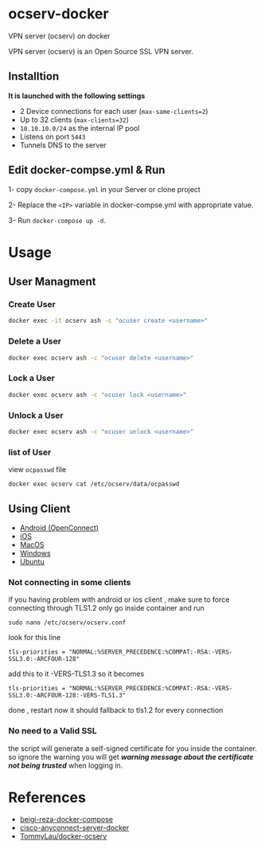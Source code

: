 # ocserv-docker
VPN server (ocserv) on docker

VPN server (ocserv) is an Open Source SSL VPN server.


## Installtion

**It is launched with the following settings**

- 2 Device connections for each user (`max-same-clients=2`)
- Up to 32 clients (`max-clients=32`)
- `10.10.10.0/24` as the internal IP pool
- Listens on port `5443`
- Tunnels DNS to the server



## Edit docker-compse.yml & Run
1- copy `docker-compose.yml` in your Server or clone project

2- Replace the `<IP>` variable in docker-compse.yml with appropriate value.

3- Run `docker-compose up -d`.


# Usage

## User Managment
### Create User

```bash
docker exec -it ocserv ash -c "ocuser create <username>"
```

### Delete a User

```bash
docker exec ocserv ash -c "ocuser delete <username>"
```
### Lock a User

```bash
docker exec ocserv ash -c "ocuser lock <username>"
```
### Unlock a User

```bash
docker exec ocserv ash -c "ocuser unlock <username>"
```

### list of User 
view `ocpasswd` file

```
docker exec ocserv cat /etc/ocserv/data/ocpasswd
```


## Using Client

- [Android (OpenConnect)](https://apkcombo.com/openconnect/com.github.digitalsoftwaresolutions.openconnect/download/apk)
- [iOS](https://apps.apple.com/us/app/cisco-anyconnect/id1135064690)
- [MacOS](https://its.gmu.edu/wp-content/uploads/anyconnect-macos-4.10.07073-core-vpn-webdeploy-k9.zip)
- [Windows](https://www.firewall.cx/downloads/cisco-tools-a-applications/cisco-anyconnect-secure-mobility-client-v4-9-0195.html)
- [Ubuntu](https://www.firewall.cx/downloads/cisco-tools-a-applications/cisco-anyconnect-secure-mobility-client-v4-9-0195.html)


### Not connecting in some clients
if you having problem with android or ios client , make sure to force connecting through TLS1.2 only
go inside container and run 

```
sudo nano /etc/ocserv/ocserv.conf
```
look for this line 

```
tls-priorities = "NORMAL:%SERVER_PRECEDENCE:%COMPAT:-RSA:-VERS-SSL3.0:-ARCFOUR-128"
```
add this to it -VERS-TLS1.3 so it becomes

```
tls-priorities = "NORMAL:%SERVER_PRECEDENCE:%COMPAT:-RSA:-VERS-SSL3.0:-ARCFOUR-128:-VERS-TLS1.3"

```
done , restart now it should fallback to tls1.2 for every connection

### No need to a Valid SSL
 the script will generate a self-signed certificate for you inside the container. so ignore the warning you will get ***warning message about the certificate not being trusted*** when logging in.


 # References
- [beigi-reza-docker-compose](https://github.com/beigi-reza/docker-compose-ocserv)
- [cisco-anyconnect-server-docker](https://github.com/soreana/cisco-anyconnect-server-docker)
- [TommyLau/docker-ocserv](https://github.com/TommyLau/docker-ocserv)

